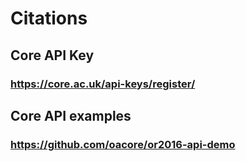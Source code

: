 # Citations
## Core API Key
### https://core.ac.uk/api-keys/register/

## Core API examples
### https://github.com/oacore/or2016-api-demo
